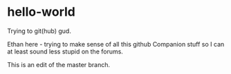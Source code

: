 # hello-world
Trying to git(hub) gud.

Ethan here - trying to make sense of all this github Companion stuff so I can at least sound less stupid on the forums.

This is an edit of the master branch. 
